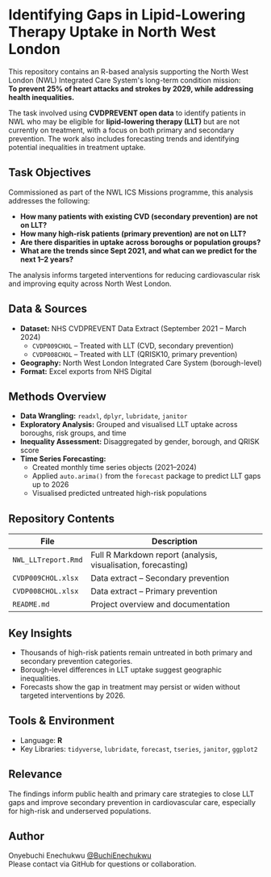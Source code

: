 # Identifying Gaps in Lipid-Lowering Therapy Uptake in North West London

This repository contains an R-based analysis supporting the North West London (NWL) Integrated Care System's long-term condition mission:  
**To prevent 25% of heart attacks and strokes by 2029, while addressing health inequalities.**

The task involved using **CVDPREVENT open data** to identify patients in NWL who may be eligible for **lipid-lowering therapy (LLT)** but are not currently on treatment, with a focus on both primary and secondary prevention. The work also includes forecasting trends and identifying potential inequalities in treatment uptake.



## Task Objectives

Commissioned as part of the NWL ICS Missions programme, this analysis addresses the following:

-  **How many patients with existing CVD (secondary prevention) are not on LLT?**
-  **How many high-risk patients (primary prevention) are not on LLT?**
-  **Are there disparities in uptake across boroughs or population groups?**
-  **What are the trends since Sept 2021, and what can we predict for the next 1–2 years?**

The analysis informs targeted interventions for reducing cardiovascular risk and improving equity across North West London.



##  Data & Sources

- **Dataset:** NHS CVDPREVENT Data Extract (September 2021 – March 2024)
  - `CVDP009CHOL` – Treated with LLT (CVD, secondary prevention)
  - `CVDP008CHOL` – Treated with LLT (QRISK10, primary prevention)
- **Geography:** North West London Integrated Care System (borough-level)
- **Format:** Excel exports from NHS Digital



##  Methods Overview

- **Data Wrangling:** `readxl`, `dplyr`, `lubridate`, `janitor`
- **Exploratory Analysis:** Grouped and visualised LLT uptake across boroughs, risk groups, and time
- **Inequality Assessment:** Disaggregated by gender, borough, and QRISK score
- **Time Series Forecasting:** 
  - Created monthly time series objects (2021–2024)
  - Applied `auto.arima()` from the `forecast` package to predict LLT gaps up to 2026
  - Visualised predicted untreated high-risk populations



##  Repository Contents

| File | Description |
|------|-------------|
| `NWL_LLTreport.Rmd` | Full R Markdown report (analysis, visualisation, forecasting) |
| `CVDP009CHOL.xlsx` | Data extract – Secondary prevention |
| `CVDP008CHOL.xlsx` | Data extract – Primary prevention |
| `README.md` | Project overview and documentation |



##  Key Insights

- Thousands of high-risk patients remain untreated in both primary and secondary prevention categories.
- Borough-level differences in LLT uptake suggest geographic inequalities.
- Forecasts show the gap in treatment may persist or widen without targeted interventions by 2026.



##  Tools & Environment

- Language: **R**
- Key Libraries: `tidyverse`, `lubridate`, `forecast`, `tseries`, `janitor`, `ggplot2`



## Relevance
The findings inform public health and primary care strategies to close LLT gaps and improve secondary prevention in cardiovascular care, especially for high-risk and underserved populations.



## Author
Onyebuchi Enechukwu
[@BuchiEnechukwu](https://github.com/BuchiEnechukwu)  
Please contact via GitHub for questions or collaboration.
